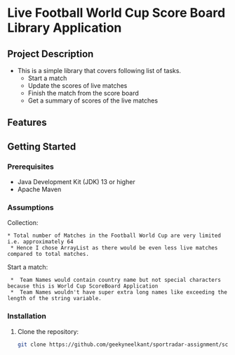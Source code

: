 # Live Football World Cup Score Board Library Application

## Project Description
- This is a simple library that covers following list of tasks.
  - Start a match
  - Update the scores of live matches
  - Finish the match from the score board
  - Get a summary of scores of the live matches
   

## Features


## Getting Started


### Prerequisites
- Java Development Kit (JDK) 13 or higher
- Apache Maven

### Assumptions

 Collection:
    
    * Total number of Matches in the Football World Cup are very limited i.e. approximately 64 
	 * Hence I chose ArrayList as there would be even less live matches compared to total matches.
    

 Start a match:
 
	 *  Team Names would contain country name but not special characters because this is World Cup ScoreBoard Application
	 *  Team Names wouldn't have super extra long names like exceeding the length of the string variable.

### Installation
1. Clone the repository:
   ```bash
   git clone https://github.com/geekyneelkant/sportradar-assignment/scoreboard-libary.git